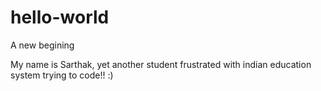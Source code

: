 # hello-world
A new begining

My name is Sarthak, yet another student frustrated with indian education system trying to code!! :)
